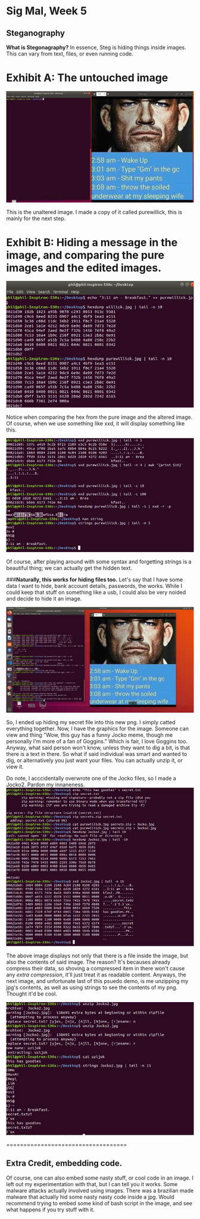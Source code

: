 # Sig Mal, Week 5

## Steganography


**What is Stegonagraphy?** 
In essence, Steg is hiding things inside images. This can vary from text, files, or even running code.

Exhibit A: The untouched image
==================================

![](img/thestart.png)

This is the unaltered image. I made a copy of it called purewillick, this is mainly for the next step.

Exhibit B: Hiding a message in the image, and comparing the pure images and the edited images.
==================================
![](img/themiddle.png)

Notice when comparing the hex from the pure image and the altered image. Of course, when we use something like xxd, it will display something like this. 

![](img/stringsnhex.png)

Of course, after playing around with some syntax and forgetting strings is a beautiful thing; we can actually get the hidden text.

###**Naturally, this works for hiding files too.**
Let's say that I have some data I want to hide, bank account details, passwords, the works. While I could keep that stuff on something like a usb, I could also be very noided and decide to hide it an image.

![](img/jocko.png)

So, I ended up hiding my secret file into this new png. I simply catted everything together. Now, I have the graphics for the image. Someone can view and thing "Wow, this guy has a funny Jocko meme, though me personally I'm more of a fan of Goggins." Which is fair, I love Goggins too. Anyway, what said person won't know, unless they want to dig a bit, is that there is a text in there. So what if said individual was smart and wanted to dig, or alternatively you just want your files. You can actually unzip it, or view it.

Do note, I acccidentally overwrote one of the Jocko files, so I made a Jocko2. Pardon my innaneness.
![](img/oddity.png)

The above image displays not only that there is a file inside the image, but also the contents of said image. The reason? It's becauses already compress their data, so shoving a compressed item in there won't cause any *extra compression*, it'll just treat it as readable content. Anyways, the next image, and unfortunate last of this psuedo demo, is me unzipping my jpg's contents, as well as using strings to see the contents of my png. Thought it'd be cool.

![](img/theend.png)

===================================
## Extra Credit, embedding code.

Of course, one can also embed some nasty stuff, or cool code in an image. I left out my experimentation with that, but I can tell you it works. Some malware attacks actually involved using images. There was a brazilian made malware that actually hid some nasty nasty code inside a jpg. Would recommend trying to embed some kind of bash script in the image, and see what happens if you try stuff with it. 
